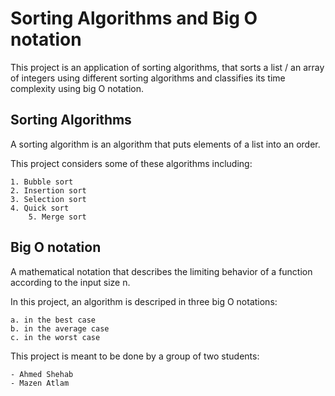 # Sorting Algorithms and Big O notation

This project is an application of sorting algorithms,
that sorts a list / an array of integers using different sorting algorithms
and classifies its time complexity using big O notation.


## Sorting Algorithms

A sorting algorithm is an algorithm that puts elements of a list into an order.

This project considers some of these algorithms including:

	1. Bubble sort
 	2. Insertion sort
  	3. Selection sort
   	4. Quick sort
    	5. Merge sort


## Big O notation

A mathematical notation that describes the limiting behavior of a function
according to the input size n.

In this project, an algorithm is descriped in three big O notations:

	a. in the best case
	b. in the average case
	c. in the worst case


This project is meant to be done by a group of two students:

	- Ahmed Shehab
	- Mazen Atlam
